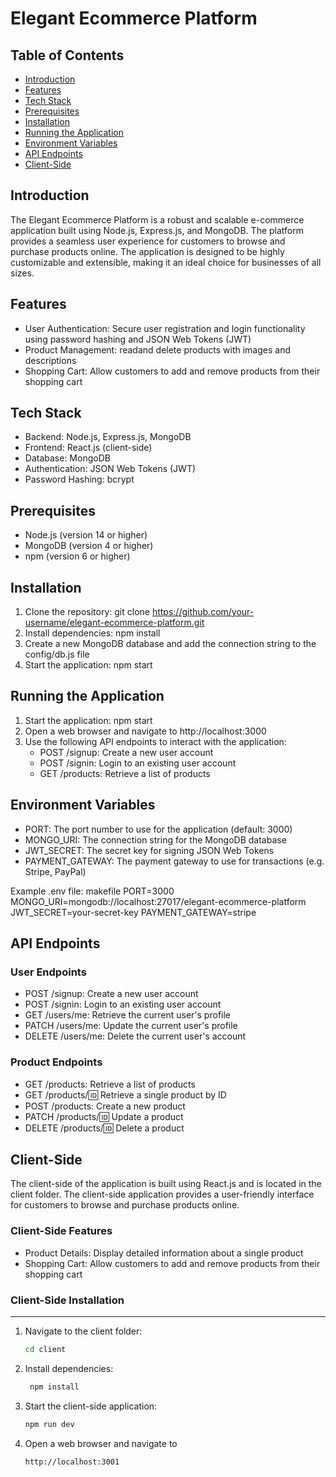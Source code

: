 Elegant Ecommerce Platform
==========================

Table of Contents
-----------------

* [Introduction](#introduction)
* [Features](#features)
* [Tech Stack](#tech-stack)
* [Prerequisites](#prerequisites)
* [Installation](#installation)
* [Running the Application](#running-the-application)
* [Environment Variables](#environment-variables)
* [API Endpoints](#api-endpoints)
* [Client-Side](#client-side)

Introduction
---------------

The Elegant Ecommerce Platform is a robust and scalable e-commerce application built using Node.js, Express.js, and MongoDB. The platform provides a seamless user experience for customers to browse and purchase products online. The application is designed to be highly customizable and extensible, making it an ideal choice for businesses of all sizes.

Features
------------

* User Authentication: Secure user registration and login functionality using password hashing and JSON Web Tokens (JWT)
* Product Management: readand delete  products with images and descriptions
* Shopping Cart: Allow customers to add and remove products from their shopping cart

Tech Stack
-------------

* Backend: Node.js, Express.js, MongoDB
* Frontend: React.js (client-side)
* Database: MongoDB
* Authentication: JSON Web Tokens (JWT)
* Password Hashing: bcrypt

Prerequisites
----------------

* Node.js (version 14 or higher)
* MongoDB (version 4 or higher)
* npm (version 6 or higher)

Installation
------------

1. Clone the repository: git clone https://github.com/your-username/elegant-ecommerce-platform.git
2. Install dependencies: npm install
3. Create a new MongoDB database and add the connection string to the config/db.js file
4. Start the application: npm start

Running the Application
-------------------------

1. Start the application: npm start
2. Open a web browser and navigate to http://localhost:3000
3. Use the following API endpoints to interact with the application:
	* POST /signup: Create a new user account
	* POST /signin: Login to an existing user account
	* GET /products: Retrieve a list of products

Environment Variables
----------------------

* PORT: The port number to use for the application (default: 3000)
* MONGO_URI: The connection string for the MongoDB database
* JWT_SECRET: The secret key for signing JSON Web Tokens
* PAYMENT_GATEWAY: The payment gateway to use for transactions (e.g. Stripe, PayPal)

Example .env file:
makefile
PORT=3000
MONGO_URI=mongodb://localhost:27017/elegant-ecommerce-platform
JWT_SECRET=your-secret-key
PAYMENT_GATEWAY=stripe

API Endpoints
----------------

### User Endpoints

* POST /signup: Create a new user account
* POST /signin: Login to an existing user account
* GET /users/me: Retrieve the current user's profile
* PATCH /users/me: Update the current user's profile
* DELETE /users/me: Delete the current user's account

### Product Endpoints

* GET /products: Retrieve a list of products
* GET /products/:id: Retrieve a single product by ID
* POST /products: Create a new product
* PATCH /products/:id: Update a product
* DELETE /products/:id: Delete a product



Client-Side
-------------

The client-side of the application is built using React.js and is located in the client folder. The client-side application provides a user-friendly interface for customers to browse and purchase products online.

### Client-Side Features

* Product Details: Display detailed information about a single product
* Shopping Cart: Allow customers to add and remove products from their shopping cart

### Client-Side Installation
-------------------------

1. Navigate to the client folder:
   ```bash
   cd client
2. Install dependencies:
   ```bash
    npm install
4. Start the client-side application:
   ```bash
   npm run dev
5. Open a web browser and navigate to
   ```bash
   http://localhost:3001

